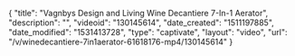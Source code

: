 {
    "title": "Vagnbys Design and Living Wine Decantiere 7-In-1 Aerator",
    "description": "",
    "videoid": "130145614",
    "date_created": "1511197885",
    "date_modified": "1531413728",
    "type": "captivate",
    "layout": "video",
    "url": "\/v\/winedecantiere-7in1aerator-61618176-mp4\/130145614"
}